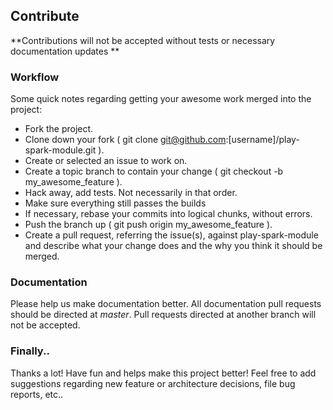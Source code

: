 Contribute
----------------------------

**Contributions will not be accepted without tests or necessary documentation updates
**

### Workflow

Some quick notes regarding getting your awesome work merged into the project:

+ Fork the project.
+ Clone down your fork ( git clone git@github.com:[username]/play-spark-module.git ).
+ Create or selected an issue to work on.
+ Create a topic branch to contain your change ( git checkout -b my_awesome_feature ).
+ Hack away, add tests. Not necessarily in that order.
+ Make sure everything still passes the builds
+ If necessary, rebase your commits into logical chunks, without errors.
+ Push the branch up ( git push origin my_awesome_feature ).
+ Create a pull request, referring the issue(s), against play-spark-module and describe what your change does and the why you think it should be merged.


### Documentation

Please help us make documentation better. All documentation pull requests should be directed at *master*. Pull requests directed at another branch will not be accepted.


### Finally..

Thanks a lot! Have fun and helps make this project better! Feel free to add suggestions regarding new feature or architecture decisions, file bug reports, etc..

